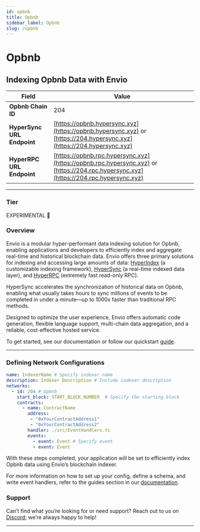 ```yaml
---
id: opbnb
title: Opbnb
sidebar_label: Opbnb
slug: /opbnb
---
```


# Opbnb

## Indexing Opbnb Data with Envio

| **Field**                     | **Value**                                                                                          |
|-------------------------------|----------------------------------------------------------------------------------------------------|
| **Opbnb Chain ID**     | 204                                                                                            |
| **HyperSync URL Endpoint**    | [https://opbnb.hypersync.xyz](https://opbnb.hypersync.xyz) or [https://204.hypersync.xyz](https://204.hypersync.xyz) |
| **HyperRPC URL Endpoint**     | [https://opbnb.rpc.hypersync.xyz](https://opbnb.rpc.hypersync.xyz) or [https://204.rpc.hypersync.xyz](https://204.rpc.hypersync.xyz) |

---

### Tier

EXPERIMENTAL 🧪

### Overview

Envio is a modular hyper-performant data indexing solution for Opbnb, enabling applications and developers to efficiently index and aggregate real-time and historical blockchain data. Envio offers three primary solutions for indexing and accessing large amounts of data: [HyperIndex](/docs/HyperIndex/overview) (a customizable indexing framework), [HyperSync](/docs/HyperSync/overview) (a real-time indexed data layer), and [HyperRPC](/docs/HyperSync/overview-hyperrpc) (extremely fast read-only RPC).

HyperSync accelerates the synchronization of historical data on Opbnb, enabling what usually takes hours to sync millions of events to be completed in under a minute—up to 1000x faster than traditional RPC methods.

Designed to optimize the user experience, Envio offers automatic code generation, flexible language support, multi-chain data aggregation, and a reliable, cost-effective hosted service.

To get started, see our documentation or follow our quickstart [guide](/docs/HyperIndex/contract-import).

---

### Defining Network Configurations

```yaml
name: IndexerName # Specify indexer name
description: Indexer Description # Include indexer description
networks:
  - id: 204 # Opbnb  
    start_block: START_BLOCK_NUMBER  # Specify the starting block
    contracts:
      - name: ContractName
        address:
         - "0xYourContractAddress1"
         - "0xYourContractAddress2"
        handler: ./src/EventHandlers.ts
        events:
          - event: Event # Specify event
          - event: Event
```

With these steps completed, your application will be set to efficiently index Opbnb data using Envio’s blockchain indexer.

For more information on how to set up your config, define a schema, and write event handlers, refer to the guides section in our [documentation](/docs/HyperIndex/configuration-file).

### Support

Can’t find what you’re looking for or need support? Reach out to us on [Discord](https://discord.com/invite/Q9qt8gZ2fX); we’re always happy to help!

---
